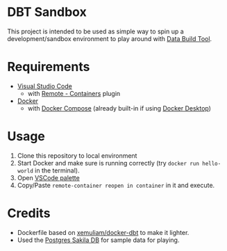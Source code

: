 # DBT Sandbox

This project is intended to be used as simple way to spin up a development/sandbox environment to play around with [Data Build Tool](https://www.getdbt.com/).

# Requirements
- [Visual Studio Code](https://code.visualstudio.com/)
    - with [Remote - Containers](https://marketplace.visualstudio.com/items?itemName=ms-vscode-remote.remote-containers) plugin
- [Docker](https://www.docker.com/)
    - with [Docker Compose](https://docs.docker.com/compose/) (already built-in if using [Docker Desktop](https://docs.docker.com/desktop/))

# Usage
1. Clone this repository to local environment
2. Start Docker and make sure is running correctly (try `docker run hello-world` in the terminal).
3. Open [VSCode palette](https://code.visualstudio.com/docs/getstarted/userinterface#_command-palette)
4. Copy/Paste `remote-container reopen in container` in it and execute.

# Credits
- Dockerfile based on [xemuliam/docker-dbt](https://github.com/xemuliam/docker-dbt) to make it lighter.
- Used the [Postgres Sakila DB](https://github.com/jOOQ/sakila) for sample data for playing.